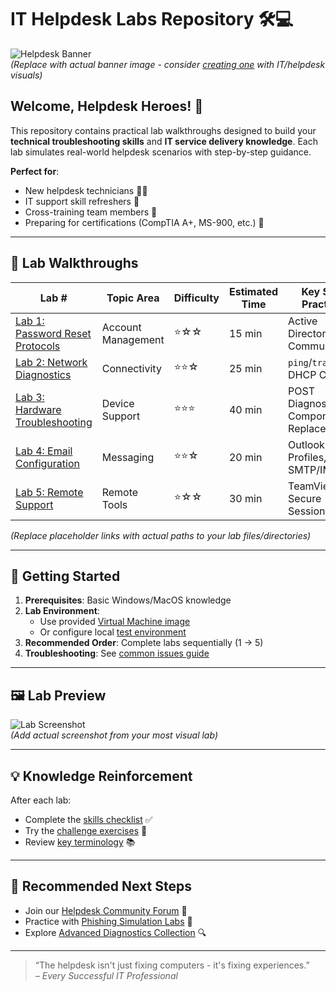 # IT Helpdesk Labs Repository 🛠️💻

![Helpdesk Banner](https://via.placeholder.com/1200x400/0d1117/00aeff?text=IT+Helpdesk+Learning+Labs)  
*(Replace with actual banner image - consider [creating one](https://www.canva.com/) with IT/helpdesk visuals)*

## Welcome, Helpdesk Heroes! 👋

This repository contains practical lab walkthroughs designed to build your **technical troubleshooting skills** and **IT service delivery knowledge**. Each lab simulates real-world helpdesk scenarios with step-by-step guidance.

**Perfect for**:
- New helpdesk technicians 🧑‍💻
- IT support skill refreshers 🔄
- Cross-training team members 🤝
- Preparing for certifications (CompTIA A+, MS-900, etc.) 📜

---

## 🧪 Lab Walkthroughs

| Lab # | Topic Area | Difficulty | Estimated Time | Key Skills Practiced |
|-------|------------|------------|----------------|----------------------|
| [Lab 1: Password Reset Protocols](link-to-lab1) | Account Management | ⭐☆☆ | 15 min | Active Directory, User Communication |
| [Lab 2: Network Diagnostics](link-to-lab2) | Connectivity | ⭐⭐☆ | 25 min | `ping`/`tracert`, DHCP Checks |
| [Lab 3: Hardware Troubleshooting](link-to-lab3) | Device Support | ⭐⭐⭐ | 40 min | POST Diagnostics, Component Replacement |
| [Lab 4: Email Configuration](link-to-lab4) | Messaging | ⭐⭐☆ | 20 min | Outlook Profiles, SMTP/IMAP |
| [Lab 5: Remote Support](link-to-lab5) | Remote Tools | ⭐☆☆ | 30 min | TeamViewer, Secure Sessions |

*(Replace placeholder links with actual paths to your lab files/directories)*

---

## 🏁 Getting Started
1. **Prerequisites**: Basic Windows/MacOS knowledge
2. **Lab Environment**:
   - Use provided [Virtual Machine image](link-to-vm)
   - Or configure local [test environment](link-to-setup-guide)
3. **Recommended Order**: Complete labs sequentially (1 → 5)
4. **Troubleshooting**: See [common issues guide](link-to-troubleshooting)

---

## 🖼️ Lab Preview
![Lab Screenshot](https://via.placeholder.com/800x450/0d1117/00ffae?text=Sample+Lab+Interface)  
*(Add actual screenshot from your most visual lab)*

---

## 💡 Knowledge Reinforcement
After each lab:
- Complete the [skills checklist](link-to-checklist) ✅
- Try the [challenge exercises](link-to-challenges) 🚀
- Review [key terminology](link-to-glossary) 📚

---

## 🚀 Recommended Next Steps
- Join our [Helpdesk Community Forum](link-to-forum) 💬
- Practice with [Phishing Simulation Labs](link-to-security-labs) 🎣
- Explore [Advanced Diagnostics Collection](link-to-advanced-lab) 🔍

---

> “The helpdesk isn't just fixing computers - it's fixing experiences.”  
> *– Every Successful IT Professional*
